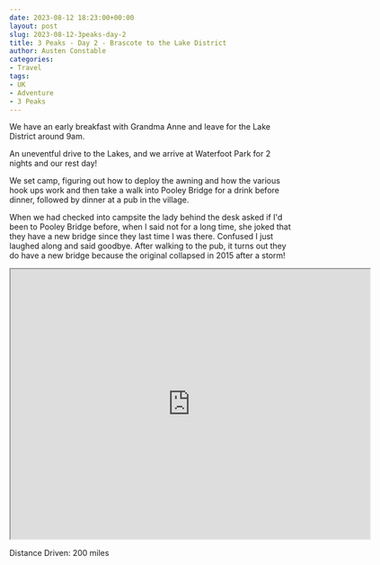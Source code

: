 ```yaml
---
date: 2023-08-12 18:23:00+00:00
layout: post
slug: 2023-08-12-3peaks-day-2
title: 3 Peaks - Day 2 - Brascote to the Lake District
author: Austen Constable
categories:
- Travel
tags:
- UK
- Adventure
- 3 Peaks
---
```


We have an early breakfast with Grandma Anne and leave for the Lake District around 9am. 

An uneventful drive to the Lakes, and we arrive at Waterfoot Park for 2 nights and our rest day!

We set camp, figuring out how to deploy the awning and how the various hook ups work and then take a walk into Pooley Bridge
for a drink before dinner, followed by dinner at a pub in the village.

When we had checked into campsite the lady behind the desk asked if I'd been to Pooley Bridge before, when I said not for a long time,
she joked that they have a new bridge since they last time I was there. Confused I just laughed along and said goodbye.
After walking to the pub, it turns out they do have a new bridge because the original collapsed in 2015 after a storm!

<iframe src="https://www.google.com/maps/d/u/0/embed?mid=1lj9crx27CG3gvmXIGnDCSHYxeJdS98c&ehbc=2E312F" width="640" height="480"></iframe>

Distance Driven: 200 miles
